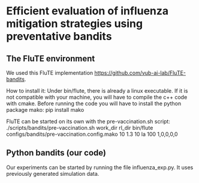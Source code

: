 # Efficient evaluation of influenza mitigation strategies using preventative bandits


## The FluTE environment
We used this FluTE implementation https://github.com/vub-ai-lab/FluTE-bandits.

How to install it:
Under bin/flute, there is already a linux executable. If it is not compatible with your machine, you will have to compile the c++ code with cmake.
Before running the code you will have to install the python package mako:
pip install mako

FluTE can be started on its own with the pre-vaccination.sh script:
./scripts/bandits/pre-vaccination.sh work_dir rl_dir bin/flute configs/bandits/pre-vaccination.config.mako 10 1.3 10 la 100 1,0,0,0,0


## Python bandits (our code)
Our experiments can be started by running the file influenza_exp.py. It uses previously generated simulation data. 
